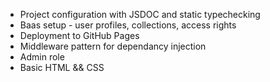 - Project configuration with JSDOC and static typechecking
- Baas setup - user profiles, collections, access rights
- Deployment to GitHub Pages
- Middleware pattern for dependancy injection
- Admin role
- Basic HTML && CSS    